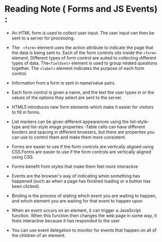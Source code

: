 
# Reading Note ( Forms and JS Events) :
- An HTML form is used to collect user input. The user input can then be sent to a server for processing.
- The ` <form>` element uses the action attribute to indicate the page that the data is being sent to. Each of the form controls sits inside the `<form>` element. Different types of form control are suited to collecting different types of data. The`<fieldset>` element is used to group related questions together. The `<label>` element indicates the purpose of each
form control.

- Information from a form is sent in name/value pairs.
- Each form control is given a name, and the text the user types in or the values of the options they select are sent to the server.

- HTML5 introduces new form elements which make it easier for visitors to fill in forms.
- List markers can be given different appearances using the list-style-type and list-style image properties
-Table cells can have different borders and spacing in different browsers, but there are properties you can use to control them and make them more consistent.
- Forms are easier to use if the form controls are vertically aligned using CSS.Forms are easier to use if the form controls are vertically aligned using CSS.
- Forms benefit from styles that make them feel more interactive

- Events are the browser's way of indicating when something has happened (such as when a page has
finished loading or a button has been clicked).
-  Binding is the process of stating which event you are
waiting to happen, and which element you are waiting
for that event to happen upon

- When an event occurs on an element, it can trigger a
JavaScript function. When this function then changes
the web page in some way, it feels interactive because
it has responded to the user
-  You can use event delegation to monitor for events
that happen on all of the children of an element.
